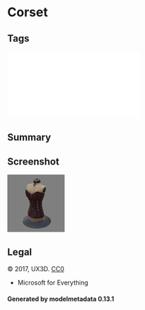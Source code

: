 # Corset

## Tags

![sharable](../../README-sharable.md)

## Summary

 

## Screenshot

![screenshot](screenshot/screenshot.jpg)

## Legal

&copy; 2017, UX3D. [CC0](https://creativecommons.org/publicdomain/zero/1.0/legalcode)

 - Microsoft for Everything

#### Generated by modelmetadata 0.13.1